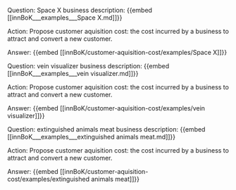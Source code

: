 Question: Space X business description:
{{embed [[innBoK___examples___Space X.md]]}}

Action: Propose customer aquisition cost: the cost incurred by a business to attract and convert a new customer.

Answer:
{{embed [[innBoK/customer-aquisition-cost/examples/Space X]]}}

Question: vein visualizer business description:
{{embed [[innBoK___examples___vein visualizer.md]]}}

Action: Propose customer aquisition cost: the cost incurred by a business to attract and convert a new customer.

Answer:
{{embed [[innBoK/customer-aquisition-cost/examples/vein visualizer]]}}

Question: extinguished animals meat business description:
{{embed [[innBoK___examples___extinguished animals meat.md]]}}

Action: Propose customer aquisition cost: the cost incurred by a business to attract and convert a new customer.

Answer:
{{embed [[innBoK/customer-aquisition-cost/examples/extinguished animals meat]]}}














